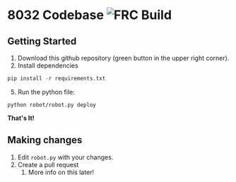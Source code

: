# 8032 Codebase ![FRC Build](https://github.com/redshiftrobotics/8032/workflows/FRC%20Build/badge.svg?branch=staging)

## Getting Started

1. Download this github repository (green button in the upper right corner).
2. Install dependencies
```python
pip install -r requirements.txt
```

5. Run the python file:
```
python robot/robot.py deploy
```

**That's It!**

## Making changes

1. Edit `robot.py` with your changes.
2. Create a pull request
   1. More info on this later!
